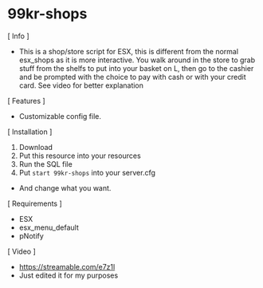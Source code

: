 # 99kr-shops

[ Info ]

- This is a shop/store script for ESX, this is different from the normal esx_shops as it is more interactive. You walk around in the store to grab stuff from the shelfs to put into your basket on L, then go to the cashier and be prompted with the choice to pay with cash or with your credit card. See video for better explanation

[ Features ]

- Customizable config file.

[ Installation ]

1. Download
2. Put this resource into your resources
3. Run the SQL file
4. Put `start 99kr-shops` into your server.cfg

- And change what you want.

[ Requirements ]

- ESX
- esx_menu_default
- pNotify

[ Video ]

- https://streamable.com/e7z1l
- Just edited it for my purposes

